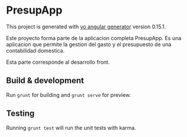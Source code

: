 # PresupApp

This project is generated with [yo angular generator](https://github.com/yeoman/generator-angular)
version 0.15.1.

Este proyecto forma parte de la aplicacion completa PresupApp. Es una aplicacion que permite la gestion del gasto y el presupuesto de una contabilidad domestica.

Esta parte corresponde al desarrollo front.

## Build & development

Run `grunt` for building and `grunt serve` for preview.

## Testing

Running `grunt test` will run the unit tests with karma.
